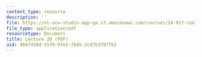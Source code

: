 ```yaml
---
content_type: resource
description: ''
file: https://ol-ocw-studio-app-qa.s3.amazonaws.com/courses/24-917-conlangs-how-to-construct-a-language-fall-2018/966f438d55709fe27b452cd7b3707fb2_MIT24_917f18_lec20_disc_part.pdf
file_type: application/pdf
resourcetype: Document
title: Lecture 20 (PDF)
uid: 966f438d-5570-9fe2-7b45-2cd7b3707fb2
---
```


